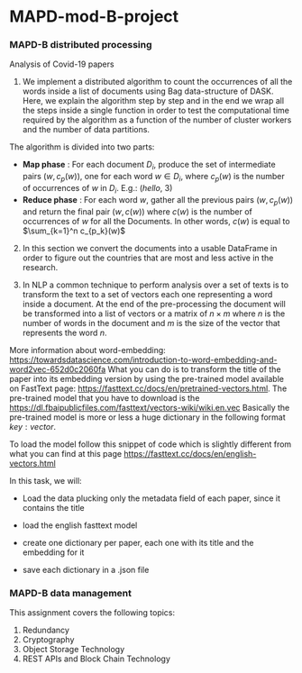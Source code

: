 # MAPD-mod-B-project
### MAPD-B distributed processing 

Analysis of Covid-19 papers

1. We implement a distributed algorithm to count the occurrences of all the words inside a list of documents using Bag data-structure of DASK. Here, we explain the algorithm step by step and in the end we wrap all the steps inside a single function in order to test the computational time required by the algorithm as a function of the number of cluster workers and the number of data partitions.

The algorithm is divided into two parts:

+ **Map phase** : For each document $D_i$, produce the set of intermediate pairs $(w, c_p(w))$, one for each word $w \in D_i$, where $c_p(w)$ is the number of occurrences of $w$ in $D_i$.
E.g.: (*hello*, 3)
+ **Reduce phase** : For each word $w$, gather all the previous pairs $(w, c_p(w))$ and return the final pair $(w, c(w))$ where $c(w)$ is the number of occurrences of $w$ for all the Documents. In other words, $c(w)$ is equal to $\sum_{k=1}^n c_{p_k}(w)$

2. In this section we convert the documents into a usable DataFrame in order to figure out the countries that are most and less active in the research.

3. In NLP a common technique to perform analysis over a set of texts is to transform the
text to a set of vectors each one representing a word inside a document. At the end of
the pre-processing the document will be transformed into a list of vectors or a matrix of
$n \times m$ where $n$ is the number of words in the document and $m$ is the size of the vector
that represents the word $n$.

More information about word-embedding: https://towardsdatascience.com/introduction-to-word-embedding-and-word2vec-652d0c2060fa
What you can do is to transform the title of the paper into its embedding version by using
the pre-trained model available on FastText page: https://fasttext.cc/docs/en/pretrained-vectors.html.
The pre-trained model that you have to download is the https://dl.fbaipublicfiles.com/fasttext/vectors-wiki/wiki.en.vec
Basically the pre-trained model is more or less a huge dictionary in the following format
$key : vector$.

To load the model follow this snippet of code which is slightly different from what you
can find at this page https://fasttext.cc/docs/en/english-vectors.html

In this task, we will: 


 - Load the data plucking only the metadata field of each paper, since it contains the title
 
 
 - load the english fasttext model
 
 
 - create one dictionary per paper, each one with its title and the embedding for it
 
 
 - save each dictionary in a .json file
 

### MAPD-B data management 

This assignment covers the following topics:

1. Redundancy
2. Cryptography
3. Object Storage Technology
4. REST APIs and Block Chain Technology
